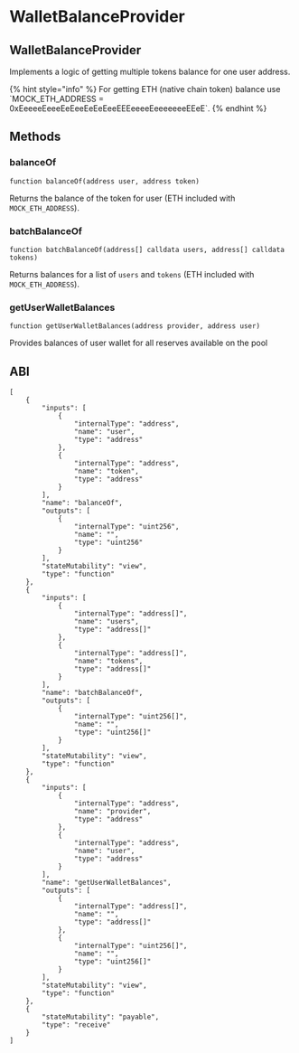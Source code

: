 # WalletBalanceProvider

## WalletBalanceProvider

Implements a logic of getting multiple tokens balance for one user address.

{% hint style="info" %}
For getting ETH (native chain token) balance use \`MOCK\_ETH\_ADDRESS = 0xEeeeeEeeeEeEeeEeEeEeeEEEeeeeEeeeeeeeEEeE\`.
{% endhint %}

## Methods

### balanceOf

`function balanceOf(address user, address token)`

Returns the balance of the token for user (ETH included with `MOCK_ETH_ADDRESS`).

### batchBalanceOf

`function batchBalanceOf(address[] calldata users, address[] calldata tokens)`

Returns balances for a list of `users` and `tokens` (ETH included with `MOCK_ETH_ADDRESS`).

### getUserWalletBalances

`function getUserWalletBalances(address provider, address user)`

Provides balances of user wallet for all reserves available on the pool

## ABI
```
[
    {
        "inputs": [
            {
                "internalType": "address",
                "name": "user",
                "type": "address"
            },
            {
                "internalType": "address",
                "name": "token",
                "type": "address"
            }
        ],
        "name": "balanceOf",
        "outputs": [
            {
                "internalType": "uint256",
                "name": "",
                "type": "uint256"
            }
        ],
        "stateMutability": "view",
        "type": "function"
    },
    {
        "inputs": [
            {
                "internalType": "address[]",
                "name": "users",
                "type": "address[]"
            },
            {
                "internalType": "address[]",
                "name": "tokens",
                "type": "address[]"
            }
        ],
        "name": "batchBalanceOf",
        "outputs": [
            {
                "internalType": "uint256[]",
                "name": "",
                "type": "uint256[]"
            }
        ],
        "stateMutability": "view",
        "type": "function"
    },
    {
        "inputs": [
            {
                "internalType": "address",
                "name": "provider",
                "type": "address"
            },
            {
                "internalType": "address",
                "name": "user",
                "type": "address"
            }
        ],
        "name": "getUserWalletBalances",
        "outputs": [
            {
                "internalType": "address[]",
                "name": "",
                "type": "address[]"
            },
            {
                "internalType": "uint256[]",
                "name": "",
                "type": "uint256[]"
            }
        ],
        "stateMutability": "view",
        "type": "function"
    },
    {
        "stateMutability": "payable",
        "type": "receive"
    }
]
```